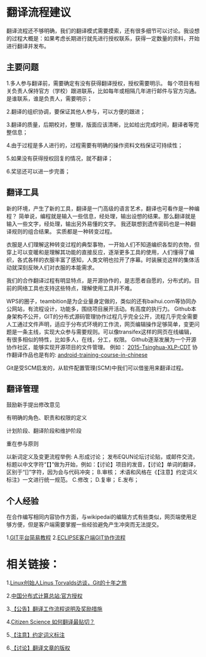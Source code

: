 翻译流程建议
======

翻译流程还不够明确，我们的翻译模式需要摸索，还有很多细节可以讨论。我设想的过程大概是：如果考虑长期进行就先进行授权联系，获得一定数量的资料，开始进行翻译并发布。

主要问题
------

1.多人参与翻译前，需要确定有没有获得翻译授权，授权需要明示。
每个项目有相关负责人保持官方（学校）跟进联系，比如每年或相隔几年进行邮件与官方沟通。是谁联系，谁是负责人，需要明示；

2.翻译的组织协调，要保证其他人参与，可以方便的跟进；

3.翻译的质量，后期校对，整理，版面应该清晰，比如给出完成时间，翻译者等完整信息；

4.由于过程是多人进行的，过程需要有明确的操作资料文档保证可持续性；

5.如果没有获得授权回复的情况，就不翻译；

6.奖惩还可以进一步完善；

翻译工具
------

新的环境，产生了新的工具，翻译是一门高级的语言艺术，翻译也可看作是一种编程？
简单说，编程就是输入一些信息，经处理，输出设想的结果。那么翻译就是输入一些文字，经处理，输出另外易懂的文字。
我还联想到遗传密码也是一种翻译规则的组合结果。
实质都是一种转变过程。

衣服是人们理解这种转变过程的典型事物，一开始人们不知道编织各型的衣物，但穿上可以变暖和是理解其功能的直接反应，逐渐更多工具的使用，人们懂得了编织，各式各样的衣服丰富了感知，人类文明也拉开了序幕。时装展览这样的集体活动就深刻反映人们对衣服的本能需求。

我们的合作翻译过程有明显特点，是开源协作的，是志愿者自愿的，分布式的。目前的网络工具也支持这些特点，理解使用工具并不难。

WPS的圈子，teambition是为企业量身定做的，类似的还有baihui.com等协同办公网站，有流程设计，功能多，围绕项目展开活动。有高度的执行力。
Github本身架构不公开，GIT的分布式源码管理协作过程几乎完全公开，流程几乎完全需要人工通过文件声明，适应于分布式环境的工作流，网页编辑操作足够简单，变更问题是一条主线，实现大众参与需要规则。可以像transifex这样的网页在线编辑，有很多相似的特性，比如多人，在线，分工，权限。
Github逐渐发展为一个开源协作社区，能够实现开源项目的文件管理。
例如：
[2015-Tsinghua-XLP-CDT](https://github.com/guanjj28/2015-Tsinghua-XLP-CDT)
协作翻译作品也是有的:
[android-training-course-in-chinese](https://github.com/kesenhoo/android-training-course-in-chinese)

Git是受SCM启发的，从软件配置管理(SCM)中我们可以借鉴用来翻译过程。

翻译管理
------

鼓励新手提出修改意见

有明确的角色、职责和权限的定义

计划阶段、翻译阶段和维护阶段

重在参与原则

以新词定义及变更流程举例:
A.形成讨论；
发布EQUN论坛讨论贴，或邮件交流，标题以中文字符“【】”做为开始，例如：【讨论】项目的发音，【讨论】单词的翻译，区别于“[]”字符，因为会与代码冲突；
B.审核；
术语和风格在《【注意】约定词义标注》一文进行统一规范。
C.修改；
D.复审；
E.发布；

个人经验
------
在合作编写相同内容协作方面，与wikipedai的编辑方式有些类似，网页端使用足够方便，但是客户端需要掌握一些经验避免产生冲突而无法提交。

1.[GIT平台简易教程](https://gitcafe.com/volunteerAThome/volunteerAThome/blob/master/src/GIT/GIT平台简易教程.markdown)
2.[ECLIPSE客户端GIT协作流程](https://gitcafe.com/volunteerAThome/volunteerAThome/blob/master/src/GIT/ECLIPSE客户端GIT协作流程.markdown)

相关链接：
======

1.[Linux创始人Linus Torvalds访谈，Git的十年之旅](http://geek.csdn.net/news/detail/30067)

2.[中国分布式计算总站:官方授权](http://www.equn.com/wiki/中国分布式计算总站:官方授权)

3.[【公告】翻译工作流程说明及奖励措施](http://equn.com/forum/thread-36559-1-1.html)

4.[Citizen Science 如何翻译最贴切？](http://equn.com/forum/thread-26124-1-1.html)

5.[【注意】约定词义标注](http://equn.com/forum/thread-36560-1-1.html)

6.[【讨论】翻译文章的版权](http://www.equn.com/forum/thread-20838-1-1.html)
